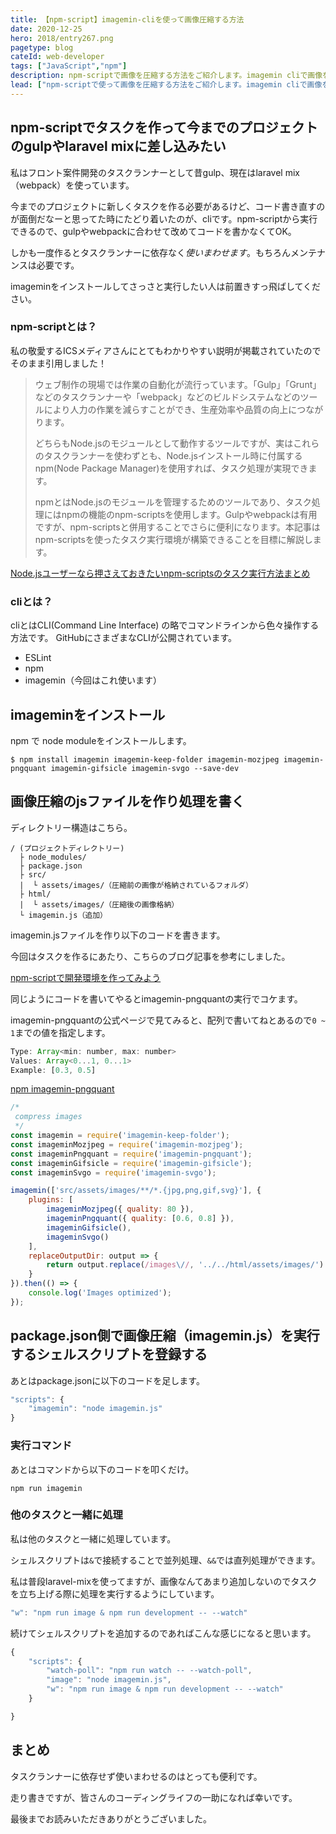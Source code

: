 ```yaml
---
title: 【npm-script】imagemin-cliを使って画像圧縮する方法
date: 2020-12-25
hero: 2018/entry267.png
pagetype: blog
cateId: web-developer
tags: ["JavaScript","npm"]
description: npm-scriptで画像を圧縮する方法をご紹介します。imagemin cliで画像を圧縮しようとして、フォルダ階層を保てないことがわかり、どうしたものかハマりました。メモとして残しておきます。
lead: ["npm-scriptで使って画像を圧縮する方法をご紹介します。imagemin cliで画像を圧縮しようとして、フォルダ階層を保てないことがわかり、どうしたものかハマりました。メモとして残しておきます。"]
---
```

## npm-scriptでタスクを作って今までのプロジェクトのgulpやlaravel mixに差し込みたい

私はフロント案件開発のタスクランナーとして昔gulp、現在はlaravel mix（webpack）を使っています。

今までのプロジェクトに新しくタスクを作る必要があるけど、コード書き直すのが面倒だなーと思ってた時にたどり着いたのが、cliです。npm-scriptから実行できるので、gulpやwebpackに合わせて改めてコードを書かなくてOK。

しかも一度作るとタスクランナーに依存なく*使いまわせます*。もちろんメンテナンスは必要です。

imageminをインストールしてさっさと実行したい人は前置きすっ飛ばしてください。

### npm-scriptとは？
私の敬愛するICSメディアさんにとてもわかりやすい説明が掲載されていたのでそのまま引用しました！

> ウェブ制作の現場では作業の自動化が流行っています。「Gulp」「Grunt」などのタスクランナーや「webpack」などのビルドシステムなどのツールにより人力の作業を減らすことができ、生産効率や品質の向上につながります。
>
> どちらもNode.jsのモジュールとして動作するツールですが、実はこれらのタスクランナーを使わずとも、Node.jsインストール時に付属するnpm(Node Package Manager)を使用すれば、タスク処理が実現できます。
>
> npmとはNode.jsのモジュールを管理するためのツールであり、タスク処理にはnpmの機能のnpm-scriptsを使用します。Gulpやwebpackは有用ですが、npm-scriptsと併用することでさらに便利になります。本記事はnpm-scriptsを使ったタスク実行環境が構築できることを目標に解説します。

[Node.jsユーザーなら押さえておきたいnpm-scriptsのタスク実行方法まとめ](https://ics.media/entry/12226/)

### cliとは？
cliとはCLI(Command Line Interface) の略でコマンドラインから色々操作する方法です。
GitHubにさまざまなCLIが公開されています。

* ESLint
* npm
* imagemin（今回はこれ使います）

## imageminをインストール

npm で node moduleをインストールします。

```
$ npm install imagemin imagemin-keep-folder imagemin-mozjpeg imagemin-pngquant imagemin-gifsicle imagemin-svgo --save-dev
```

## 画像圧縮のjsファイルを作り処理を書く

ディレクトリー構造はこちら。

```
/ (プロジェクトディレクトリー)
  ├ node_modules/
  ├ package.json
  ├ src/
  |  └ assets/images/（圧縮前の画像が格納されているフォルダ）
  ├ html/
  |  └ assets/images/（圧縮後の画像格納）
  └ imagemin.js（追加）
```

imagemin.jsファイルを作り以下のコードを書きます。

今回はタスクを作るにあたり、こちらのブログ記事を参考にしました。

[npm-scriptで開発環境を作ってみよう](https://olein-design.com/blog/build-webpage-by-npm-script)

同じようにコードを書いてやるとimagemin-pngquantの実行でコケます。

imagemin-pngquantの公式ページで見てみると、配列で書いてねとあるので`0 ~ 1`までの値を指定します。

```js
Type: Array<min: number, max: number>
Values: Array<0...1, 0...1>
Example: [0.3, 0.5]
```
[npm imagemin-pngquant](https://www.npmjs.com/package/imagemin-pngquant)

```js
/*
 compress images
 */
const imagemin = require('imagemin-keep-folder');
const imageminMozjpeg = require('imagemin-mozjpeg');
const imageminPngquant = require('imagemin-pngquant');
const imageminGifsicle = require('imagemin-gifsicle');
const imageminSvgo = require('imagemin-svgo');

imagemin(['src/assets/images/**/*.{jpg,png,gif,svg}'], {
	plugins: [
		imageminMozjpeg({ quality: 80 }),
		imageminPngquant({ quality: [0.6, 0.8] }),
		imageminGifsicle(),
		imageminSvgo()
	],
	replaceOutputDir: output => {
		return output.replace(/images\//, '../../html/assets/images/')
	}
}).then(() => {
	console.log('Images optimized');
});
```
## package.json側で画像圧縮（imagemin.js）を実行するシェルスクリプトを登録する
あとはpackage.jsonに以下のコードを足します。

```js
"scripts": {
	"imagemin": "node imagemin.js"
}
```

### 実行コマンド
あとはコマンドから以下のコードを叩くだけ。

```
npm run imagemin
```

### 他のタスクと一緒に処理
私は他のタスクと一緒に処理しています。

シェルスクリプトは`&`で接続することで並列処理、`&&`では直列処理ができます。

私は普段laravel-mixを使ってますが、画像なんてあまり追加しないのでタスクを立ち上げる際に処理を実行するようにしています。

```js
"w": "npm run image & npm run development -- --watch"
```
続けてシェルスクリプトを追加するのであればこんな感じになると思います。
```js
{
	"scripts": {
		"watch-poll": "npm run watch -- --watch-poll",
		"image": "node imagemin.js",
		"w": "npm run image & npm run development -- --watch"
	}

}
```

## まとめ
タスクランナーに依存せず使いまわせるのはとっても便利です。

走り書きですが、皆さんのコーディングライフの一助になれば幸いです。

最後までお読みいただきありがとうございました。

